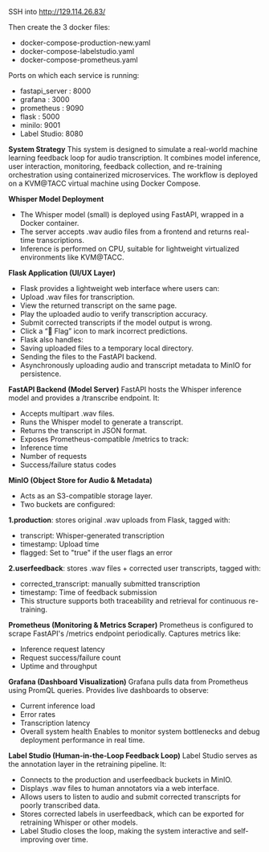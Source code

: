 SSH into http://129.114.26.83/

Then create the 3 docker files:
- docker-compose-production-new.yaml
- docker-compose-labelstudio.yaml
- docker-compose-prometheus.yaml

Ports on which each service is running:

- fastapi_server : 8000
- grafana : 3000
- prometheus : 9090
- flask : 5000
- miniIo: 9001
- Label Studio: 8080

**System Strategy** 
This system is designed to simulate a real-world machine learning feedback loop for audio transcription. It combines model inference, user interaction, monitoring, feedback collection, and re-training orchestration using containerized microservices. The workflow is deployed on a KVM@TACC virtual machine using Docker Compose.

**Whisper Model Deployment**
- The Whisper model (small) is deployed using FastAPI, wrapped in a Docker container.
- The server accepts .wav audio files from a frontend and returns real-time transcriptions.
- Inference is performed on CPU, suitable for lightweight virtualized environments like KVM@TACC.

**Flask Application (UI/UX Layer)**
- Flask provides a lightweight web interface where users can:
- Upload .wav files for transcription.
- View the returned transcript on the same page.
- Play the uploaded audio to verify transcription accuracy.
- Submit corrected transcripts if the model output is wrong.
- Click a “🚩 Flag” icon to mark incorrect predictions.
- Flask also handles:
- Saving uploaded files to a temporary local directory.
- Sending the files to the FastAPI backend.
- Asynchronously uploading audio and transcript metadata to MinIO for persistence.

**FastAPI Backend (Model Server)**
FastAPI hosts the Whisper inference model and provides a /transcribe endpoint.
It:
- Accepts multipart .wav files.
- Runs the Whisper model to generate a transcript.
- Returns the transcript in JSON format.
- Exposes Prometheus-compatible /metrics to track:
- Inference time
- Number of requests
- Success/failure status codes

**MinIO (Object Store for Audio & Metadata)**
- Acts as an S3-compatible storage layer.
- Two buckets are configured:

**1.production**: stores original .wav uploads from Flask, tagged with:
- transcript: Whisper-generated transcription
- timestamp: Upload time
- flagged: Set to "true" if the user flags an error

**2.userfeedback**: stores .wav files + corrected user transcripts, tagged with:
- corrected_transcript: manually submitted transcription
- timestamp: Time of feedback submission
- This structure supports both traceability and retrieval for continuous re-training.


**Prometheus (Monitoring & Metrics Scraper)**
Prometheus is configured to scrape FastAPI's /metrics endpoint periodically.
Captures metrics like:
- Inference request latency
- Request success/failure count
- Uptime and throughput

**Grafana (Dashboard Visualization)**
Grafana pulls data from Prometheus using PromQL queries.
Provides live dashboards to observe:
- Current inference load
- Error rates
- Transcription latency
- Overall system health
Enables to monitor system bottlenecks and debug deployment performance in real time.

**Label Studio (Human-in-the-Loop Feedback Loop)**
Label Studio serves as the annotation layer in the retraining pipeline.
It:
- Connects to the production and userfeedback buckets in MinIO.
- Displays .wav files to human annotators via a web interface.
- Allows users to listen to audio and submit corrected transcripts for poorly transcribed data.
- Stores corrected labels in userfeedback, which can be exported for retraining Whisper or other models.
- Label Studio closes the loop, making the system interactive and self-improving over time.

